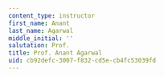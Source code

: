 ```yaml
---
content_type: instructor
first_name: Anant
last_name: Agarwal
middle_initial: ''
salutation: Prof.
title: Prof. Anant Agarwal
uid: cb92defc-3007-f832-cd5e-cb4fc53039fd
---
```

